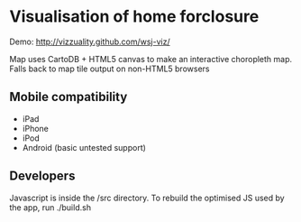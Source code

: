 Visualisation of home forclosure
==
Demo: http://vizzuality.github.com/wsj-viz/

Map uses CartoDB + HTML5 canvas to make an interactive choropleth map. Falls back to map tile output on non-HTML5 browsers

Mobile compatibility
--
* iPad
* iPhone
* iPod
* Android (basic untested support)

Developers
--
Javascript is inside the /src directory. To rebuild the optimised JS used by the app, run ./build.sh